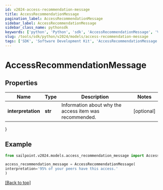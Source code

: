 ```yaml
---
id: v2024-access-recommendation-message
title: AccessRecommendationMessage
pagination_label: AccessRecommendationMessage
sidebar_label: AccessRecommendationMessage
sidebar_class_name: pythonsdk
keywords: ['python', 'Python', 'sdk', 'AccessRecommendationMessage', 'V2024AccessRecommendationMessage'] 
slug: /tools/sdk/python/v2024/models/access-recommendation-message
tags: ['SDK', 'Software Development Kit', 'AccessRecommendationMessage', 'V2024AccessRecommendationMessage']
---
```


# AccessRecommendationMessage


## Properties

Name | Type | Description | Notes
------------ | ------------- | ------------- | -------------
**interpretation** | **str** | Information about why the access item was recommended. | [optional] 
}

## Example

```python
from sailpoint.v2024.models.access_recommendation_message import AccessRecommendationMessage

access_recommendation_message = AccessRecommendationMessage(
interpretation='95% of your peers have this access.'
)

```
[[Back to top]](#) 

